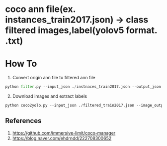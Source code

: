 # coco ann file(ex. instances_train2017.json) -> class filtered images,label(yolov5 format. .txt)


# How To

1. Convert origin ann file to filtered ann file
```python
python filter.py --input_json ./instnaces_train2017.json --output_json ./filtered_train2017.json --categories person cat dog
```

2. Download images and extract labels
```python
python coco2yolo.py --input_json ./filtered_train2017.json --image_output_dir ./images/filtered__train2017 --label_output_dir ./labels/filtered__train2017
```


## References

1. https://github.com/immersive-limit/coco-manager
2. https://blog.naver.com/ehdrndd/222708300652